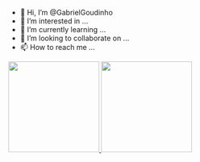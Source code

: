 - 👋 Hi, I’m @GabrielGoudinho
- 👀 I’m interested in ...
- 🌱 I’m currently learning ...
- 💞️ I’m looking to collaborate on ...
- 📫 How to reach me ...
<div>
  <a href="https://github.com/GabrielGoudinho">
  <img height="180em" src="https://github-readme-stats.vercel.app/api?username=GabrielGoudinho&amp;show_icons=true&amp;theme=dark&amp;include_all_commits=true&amp;count_private=true" style="max-width:100%;">
  <img height="180em" src="https://github-readme-stats.vercel.app/api/top-langs/?username=GabrielGoudinho&amp;layout=compact&amp;langs_count=7&amp;theme=dark" style="max-width:100%;">
</a></div>
<!---
GabrielGoudinho/GabrielGoudinho is a ✨ special ✨ repository because its `README.md` (this file) appears on your GitHub profile.
You can click the Preview link to take a look at your changes.
--->
